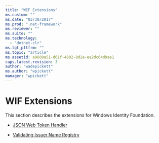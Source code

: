 ```yaml
---
title: "WIF Extensions"
ms.custom: ""
ms.date: "03/30/2017"
ms.prod: ".net-framework"
ms.reviewer: ""
ms.suite: ""
ms.technology: 
  - "dotnet-clr"
ms.tgt_pltfrm: ""
ms.topic: "article"
ms.assetid: a9608a51-d61f-4802-8d2e-ee2dc64d9ae1
caps.latest.revision: 3
author: "wadepickett"
ms.author: "wpickett"
manager: "wpickett"
---
```

# WIF Extensions
This section describes the extensions for Windows Identity Foundation.  
  
-   [JSON Web Token Handler](../../../docs/framework/security/json-web-token-handler.md)  
  
-   [Validating Issuer Name Registry](../../../docs/framework/security/validating-issuer-name-registry.md)
